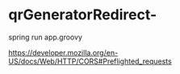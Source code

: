 # qrGeneratorRedirect-

spring run app.groovy 


https://developer.mozilla.org/en-US/docs/Web/HTTP/CORS#Preflighted_requests
